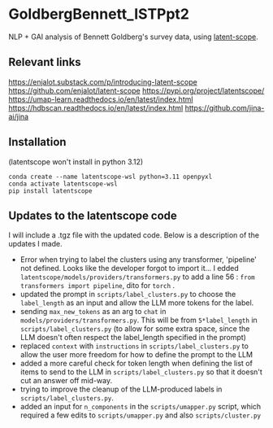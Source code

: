# GoldbergBennett_ISTPpt2
NLP + GAI analysis of Bennett Goldberg's survey data, using [latent-scope](https://github.com/enjalot/latent-scope).


## Relevant links

https://enjalot.substack.com/p/introducing-latent-scope
https://github.com/enjalot/latent-scope
https://pypi.org/project/latentscope/
https://umap-learn.readthedocs.io/en/latest/index.html
https://hdbscan.readthedocs.io/en/latest/index.html
https://github.com/jina-ai/jina

## Installation

(latentscope won't install in python 3.12)

```
conda create --name latentscope-wsl python=3.11 openpyxl
conda activate latentscope-wsl
pip install latentscope
```

## Updates to the latentscope code

I will include a .tgz file with the updated code.  Below is a description of the updates I made.

- Error when trying to label the clusters using any transformer, 'pipeline' not defined.  Looks like the developer forgot to import it... I edded `latentscope/models/providers/transformers.py` to add a line 56 : `from transformers import pipeline`, dito for `torch` .
- updated the prompt in `scripts/label_clusters.py` to choose the `label_length` as an input and allow the LLM more tokens for the label.
- sending `max_new_tokens` as an arg to `chat` in `models/providers/transformers.py`.  This will be from `5*label_length` in `scripts/label_clusters.py` (to allow for some extra space, since the LLM doesn't often respect the label_length specified in the prompt)
- replaced `context` with `instructions` in `scripts/label_clusters.py` to allow the user more freedom for how to define the prompt to the LLM
- added a more careful check for token length when defining the list of items to send to the LLM in `scripts/label_clusters.py` so that it doesn't cut an answer off mid-way.  
- trying to improve the cleanup of the LLM-produced labels in `scripts/label_clusters.py`.
- added an input for `n_components` in the `scripts/umapper.py` script, which required a few edits to `scripts/umapper.py` and also `scripts/cluster.py`


